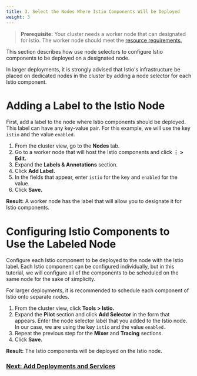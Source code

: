 ```yaml
---
title: 3. Select the Nodes Where Istio Components Will be Deployed
weight: 3
---
```


> **Prerequisite:** Your cluster needs a worker node that can designated for Istio. The worker node should meet the [resource requirements.]({{<baseurl>}}/rancher/v2.0.x-v2.4.x/en/cluster-admin/tools/istio/resources)

This section describes how use node selectors to configure Istio components to be deployed on a designated node.

In larger deployments, it is strongly advised that Istio's infrastructure be placed on dedicated nodes in the cluster by adding a node selector for each Istio component.

# Adding a Label to the Istio Node

First, add a label to the node where Istio components should be deployed. This label can have any key-value pair. For this example, we will use the key `istio` and the value `enabled`.

1. From the cluster view, go to the **Nodes** tab.
1. Go to a worker node that will host the Istio components and click **&#8942; > Edit.**
1. Expand the **Labels & Annotations** section.
1. Click **Add Label.**
1. In the fields that appear, enter `istio` for the key and `enabled` for the value.
1. Click **Save.**

**Result:** A worker node has the label that will allow you to designate it for Istio components.

# Configuring Istio Components to Use the Labeled Node

Configure each Istio component to be deployed to the node with the Istio label. Each Istio component can be configured individually, but in this tutorial, we will configure all of the components to be scheduled on the same node for the sake of simplicity.

For larger deployments, it is recommended to schedule each component of Istio onto separate nodes.

1. From the cluster view, click **Tools > Istio.**
1. Expand the **Pilot** section and click **Add Selector** in the form that appears. Enter the node selector label that you added to the Istio node. In our case, we are using the key `istio` and the value `enabled.`
1. Repeat the previous step for the **Mixer** and **Tracing** sections.
1. Click **Save.**

**Result:** The Istio components will be deployed on the Istio node.

### [Next: Add Deployments and Services]({{<baseurl>}}/rancher/v2.0.x-v2.4.x/en/cluster-admin/tools/istio/setup/deploy-workloads)